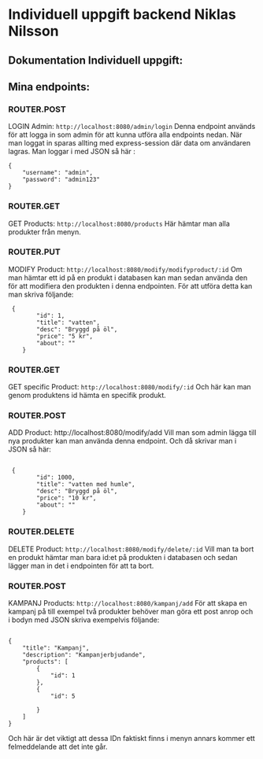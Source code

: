 # Individuell uppgift backend Niklas Nilsson



## Dokumentation Individuell uppgift:

## Mina endpoints:


### ROUTER.POST
LOGIN Admin: `http://localhost:8080/admin/login`
Denna endpoint används för att logga in som admin för att kunna utföra alla endpoints nedan. När man loggat in sparas allting med express-session där data om användaren lagras. Man loggar i med JSON så här :



```
{
	"username": "admin",
	"password": "admin123"
}

```



### ROUTER.GET
GET Products: `http://localhost:8080/products`
Här hämtar man alla produkter från menyn.








### ROUTER.PUT
MODIFY Product: `http://localhost:8080/modify/modifyproduct/:id`
Om man hämtar ett id på en produkt i databasen kan man sedan använda den för att modifiera den produkten i denna endpointen. För att utföra detta kan man skriva följande: 



```
 {
        "id": 1,
        "title": "vatten",
        "desc": "Bryggd på öl",
        "price": "5 kr",
        "about": ""
    }
```


### ROUTER.GET
GET specific Product: `http://localhost:8080/modify/:id`
Och här kan man genom produktens id hämta en specifik produkt.








### ROUTER.POST
ADD Product: http://localhost:8080/modify/add
Vill man som admin lägga till nya produkter kan man använda denna endpoint. Och då skrivar man i JSON så här:


```

 {
        "id": 1000,
        "title": "vatten med humle",
        "desc": "Bryggd på öl",
        "price": "10 kr",
        "about": ""
    }

```



### ROUTER.DELETE
DELETE Product: `http://localhost:8080/modify/delete/:id`
Vill man ta bort en produkt hämtar man bara id:et på produkten i databasen och sedan lägger man in det i endpointen för att ta bort.








### ROUTER.POST
KAMPANJ Products: `http://localhost:8080/kampanj/add`
För att skapa en kampanj på till exempel två produkter behöver man göra ett post anrop och i bodyn med JSON skriva exempelvis följande:


```

{
    "title": "Kampanj",
    "description": "Kampanjerbjudande",
    "products": [
        {
            "id": 1
        },
        {
            "id": 5
				
        }
    ]
}

```
Och här är det viktigt att dessa IDn faktiskt finns i menyn annars kommer ett felmeddelande att det inte går.

